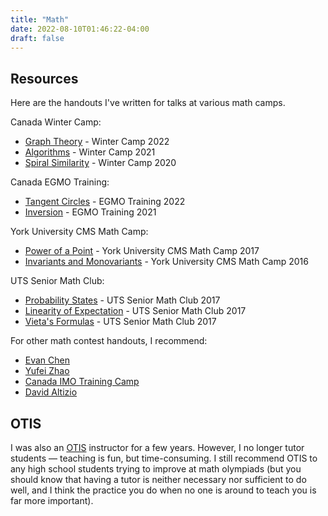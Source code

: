 ```yaml
---
title: "Math"
date: 2022-08-10T01:46:22-04:00
draft: false
---
```


## Resources
Here are the handouts I've written for talks at various math camps.

Canada Winter Camp:
* [Graph Theory](graph-theory.pdf) - Winter Camp 2022
* [Algorithms](algorithms.pdf) - Winter Camp 2021
* [Spiral Similarity](spiral-similarity.pdf) - Winter Camp 2020

Canada EGMO Training:
* [Tangent Circles](tangent-circles.pdf) - EGMO Training 2022
* [Inversion](inversion.pdf) - EGMO Training 2021

York University CMS Math Camp:
* [Power of a Point](power-of-a-point.pdf) - York University CMS Math Camp 2017
* [Invariants and Monovariants](invariants-and-monovariants.pdf) - York University CMS Math Camp 2016

UTS Senior Math Club:
* [Probability States](probability-states.pdf) - UTS Senior Math Club 2017
* [Linearity of Expectation](linearity-of-expectation.pdf) - UTS Senior Math Club 2017
* [Vieta's Formulas](vieta-formulas.pdf) - UTS Senior Math Club 2017

For other math contest handouts, I recommend:
* [Evan Chen](https://web.evanchen.cc/olympiad.html)
* [Yufei Zhao](https://yufeizhao.com/olympiad/)
* [Canada IMO Training Camp](https://sites.google.com/site/imocanada)
* [David Altizio](https://www.andrew.cmu.edu/user/daltizio/mathstuff.html)

## OTIS
I was also an [OTIS](https://web.evanchen.cc/otis.html) instructor for a few years. However, I no longer tutor students — teaching is fun, but time-consuming. I still recommend OTIS to any high school students trying to improve at math olympiads (but you should know that having a tutor is neither necessary nor sufficient to do well, and I think the practice you do when no one is around to teach you is far more important).
